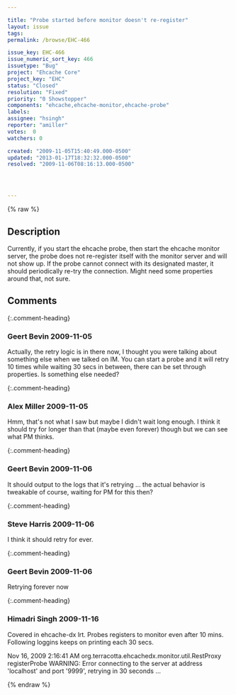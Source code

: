 ```yaml
---

title: "Probe started before monitor doesn't re-register"
layout: issue
tags: 
permalink: /browse/EHC-466

issue_key: EHC-466
issue_numeric_sort_key: 466
issuetype: "Bug"
project: "Ehcache Core"
project_key: "EHC"
status: "Closed"
resolution: "Fixed"
priority: "0 Showstopper"
components: "ehcache,ehcache-monitor,ehcache-probe"
labels: 
assignee: "hsingh"
reporter: "amiller"
votes:  0
watchers: 0

created: "2009-11-05T15:40:49.000-0500"
updated: "2013-01-17T18:32:32.000-0500"
resolved: "2009-11-06T08:16:13.000-0500"




---
```


{% raw %}

## Description

<div markdown="1" class="description">

Currently, if you start the ehcache probe, then start the ehcache monitor server, the probe does not re-register itself with the monitor server and will not show up.  If the probe cannot connect with its designated master, it should periodically re-try the connection.  Might need some properties around that, not sure.

</div>

## Comments


{:.comment-heading}
### **Geert Bevin** <span class="date">2009-11-05</span>

<div markdown="1" class="comment">

Actually, the retry logic is in there now, I thought you were talking about something else when we talked on IM. You can start a probe and it will retry 10 times while waiting 30 secs in between, there can be set through properties. Is something else needed?

</div>


{:.comment-heading}
### **Alex Miller** <span class="date">2009-11-05</span>

<div markdown="1" class="comment">

Hmm, that's not what I saw but maybe I didn't wait long enough.  I think it should try for longer than that (maybe even forever) though but we can see what PM thinks.  

</div>


{:.comment-heading}
### **Geert Bevin** <span class="date">2009-11-06</span>

<div markdown="1" class="comment">

It should output to the logs that it's retrying ... the actual behavior is tweakable of course, waiting for PM for this then?

</div>


{:.comment-heading}
### **Steve Harris** <span class="date">2009-11-06</span>

<div markdown="1" class="comment">

I think it should retry for ever. 

</div>


{:.comment-heading}
### **Geert Bevin** <span class="date">2009-11-06</span>

<div markdown="1" class="comment">

Retrying forever now

</div>


{:.comment-heading}
### **Himadri Singh** <span class="date">2009-11-16</span>

<div markdown="1" class="comment">

Covered in ehcache-dx lrt. Probes registers to monitor even after 10 mins. Following loggins keeps on printing each 30 secs.

 Nov 16, 2009 2:16:41 AM org.terracotta.ehcachedx.monitor.util.RestProxy registerProbe
WARNING: Error connecting to the server at address 'localhost' and port '9999', retrying in 30 seconds ...

</div>



{% endraw %}
